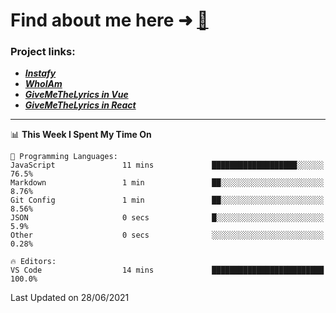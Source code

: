 # Find about me here ➜ [🧑](https://pauabella.dev)

### Project links:
- ***[Instafy](https://instafy.me)***
- ***[WhoIAm](https://pauabella.dev)***
- ***[GiveMeTheLyrics in Vue](https://lyrics.pauabella.dev)***
- ***[GiveMeTheLyrics in React](https://pauabella.dev/GiveMeTheLyrics)***

---
<!--START_SECTION:waka-->
📊 **This Week I Spent My Time On** 

```text
💬 Programming Languages: 
JavaScript               11 mins             ███████████████████░░░░░░   76.5% 
Markdown                 1 min               ██░░░░░░░░░░░░░░░░░░░░░░░   8.76% 
Git Config               1 min               ██░░░░░░░░░░░░░░░░░░░░░░░   8.56% 
JSON                     0 secs              █░░░░░░░░░░░░░░░░░░░░░░░░   5.9% 
Other                    0 secs              ░░░░░░░░░░░░░░░░░░░░░░░░░   0.28%

🔥 Editors: 
VS Code                  14 mins             █████████████████████████   100.0%

```


 Last Updated on 28/06/2021
<!--END_SECTION:waka-->
